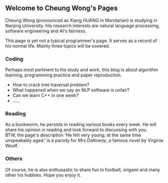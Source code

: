 ## Welcome to Cheung Wong's Pages

Cheung Wong (pronounced as Xiang HUANG in Mandarian) is studying in Nanjing University. His research interests are natural language processing, software engineering and AI's fairness.

This page is yet not a typical programmer's page. It serves as a record of his normal life. Mainly three topics will be covered.

### Coding

Perhaps most pertinent to his study and work, this blog is about algorithm learning, programming practice and paper reproduction. 

- How to crack tree traversal problem?
- What happened when we say an NLP software is unfair?
- Can we learn C++ in one week?
- ......

### Reading

As a bookworm, he persists in reading various books every week. He will share his opinion in reading and look forward to discussing with you.  
BTW, the page's description 'He felt very young; at the same time unspeakably aged.' is a parody for _Mrs Dalloway_, a famous novel by Virginia Woolf.

### Others

Of course, he is also enthusastic to share fun in football, origami and many other his hobbies. Hope you enjoy it.  

